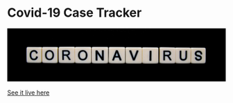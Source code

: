 # Covid-19 Case Tracker

![image](images/../src/images/corona-banner2.jpg)

[See it live here ](https://covid-19-cases-re-tracker.netlify.app/ "Covid-19 tracker site")
